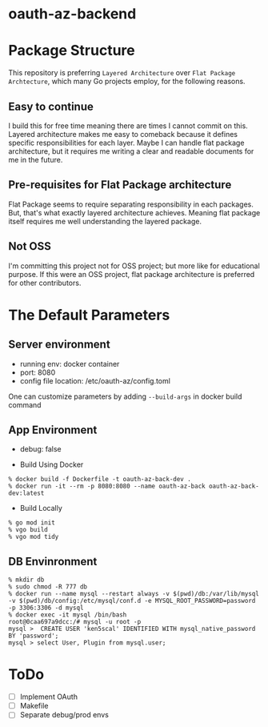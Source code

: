 # oauth-az-backend

# Package Structure

This repository is preferring `Layered Architecture` over `Flat Package Archtecture`, which many Go projects employ, for the following reasons.

## Easy to continue 
I build this for free time meaning there are times I cannot commit on this.
Layered architecture makes me easy to comeback because it defines specific responsibilities for each layer.
Maybe I can handle flat package architecture, but it requires me writing a clear and readable documents for me in the future.

## Pre-requisites for Flat Package architecture
Flat Package seems to require separating responsibility in each packages.
But, that's what exactly layered architecture achieves. 
Meaning flat package itself requires me well understanding the layered package.

## Not OSS
I'm committing this project not for OSS project; but more like for educational purpose.
If this were an OSS project, flat package architecture is preferred for other contributors.

# The Default Parameters

## Server environment
* running env: docker container
* port: 8080
* config file location: /etc/oauth-az/config.toml

One can customize parameters by adding `--build-args` in docker build command 

## App Environment
* debug: false 

* Build Using Docker
```
% docker build -f Dockerfile -t oauth-az-back-dev .
% docker run -it --rm -p 8080:8080 --name oauth-az-back oauth-az-back-dev:latest
```

* Build Locally
```
% go mod init
% vgo build
% vgo mod tidy
```

## DB Envinronment
```
% mkdir db
% sudo chmod -R 777 db
% docker run --name mysql --restart always -v $(pwd)/db:/var/lib/mysql -v $(pwd)/db/config:/etc/mysql/conf.d -e MYSQL_ROOT_PASSWORD=password -p 3306:3306 -d mysql
% docker exec -it mysql /bin/bash
root@0caa697a9dcc:/# mysql -u root -p
mysql >  CREATE USER 'ken5scal' IDENTIFIED WITH mysql_native_password BY 'password';
mysql > select User, Plugin from mysql.user;
```

# ToDo
* [ ] Implement OAuth
* [ ] Makefile
* [ ] Separate debug/prod envs
